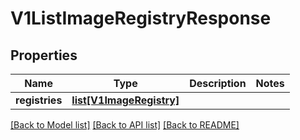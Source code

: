 # V1ListImageRegistryResponse

## Properties
Name | Type | Description | Notes
------------ | ------------- | ------------- | -------------
**registries** | [**list[V1ImageRegistry]**](V1ImageRegistry.md) |  | 

[[Back to Model list]](../README.md#documentation-for-models) [[Back to API list]](../README.md#documentation-for-api-endpoints) [[Back to README]](../README.md)

